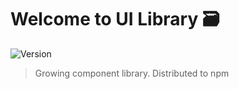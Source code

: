 # Welcome to UI Library 🗃

![Version](https://img.shields.io/badge/version-0.0.1-blue.svg?cacheSeconds=2592000)

> Growing component library. Distributed to npm
